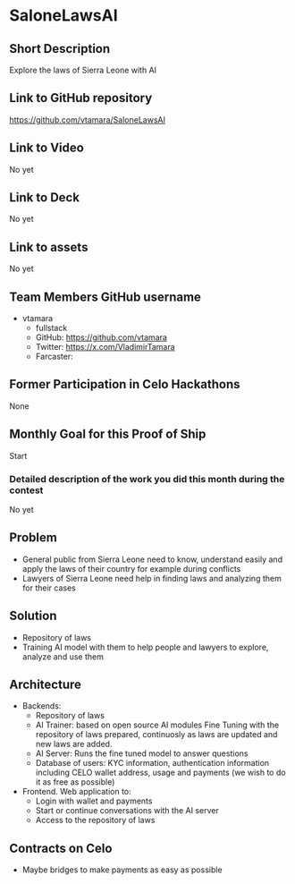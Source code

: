  	
# SaloneLawsAI

## Short Description

Explore the laws of Sierra Leone with AI

## Link to GitHub repository

https://github.com/vtamara/SaloneLawsAI

## Link to Video

No yet

## Link to Deck

No yet

## Link to assets

No yet

## Team Members GitHub username

- vtamara
  - fullstack
  - GitHub: https://github.com/vtamara
  - Twitter: https://x.com/VladimirTamara
  - Farcaster: 

## Former Participation in Celo Hackathons

None

## Monthly Goal for this Proof of Ship

Start

### Detailed description of the work you did this month during the contest

No yet

## Problem

- General public from Sierra Leone need to know, understand easily and apply the laws of their country for example during conflicts
- Lawyers of Sierra Leone need help in finding laws and analyzing them for their cases

## Solution

- Repository of laws
- Training AI model with them to help people and lawyers to explore, analyze and use them


## Architecture

- Backends:
  - Repository of laws
  - AI Trainer: based on open source AI modules Fine Tuning with the repository of laws prepared, continuosly as laws are updated and new laws are added.
  - AI Server: Runs the fine tuned model to answer questions
  - Database of users: KYC information, authentication information including CELO wallet address, usage and payments (we wish to do it as free as possible)
- Frontend. Web application to:
  - Login with wallet and payments
  - Start or continue conversations with the AI server
  - Access to the repository of laws
  

## Contracts on Celo

- Maybe bridges to make payments as easy as possible
